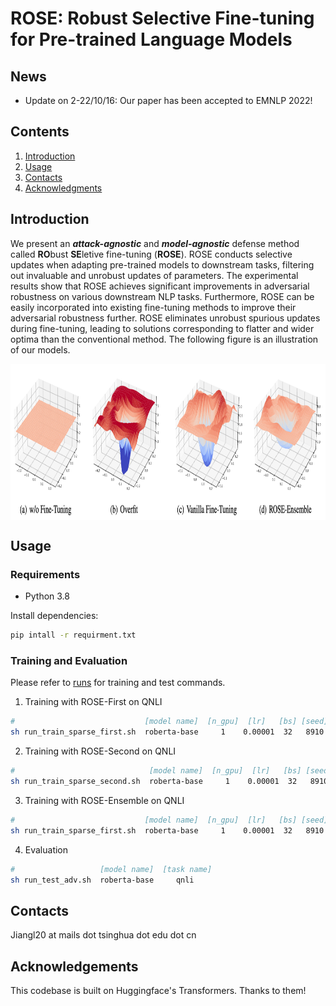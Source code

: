 # ROSE: Robust Selective Fine-tuning for Pre-trained Language Models

## News

- Update on 2-22/10/16: Our paper has been accepted to EMNLP 2022!

## Contents

1. [Introduction](#introduction)
2. [Usage](#usage)
3. [Contacts](#contacts)
4. [Acknowledgments](#acknowledgments)

## Introduction

We present an ***attack-agnostic*** and ***model-agnostic*** defense method called **RO**bust **SE**letive fine-tuning (**ROSE**).
ROSE conducts selective updates when adapting pre-trained models to downstream tasks, filtering out invaluable and unrobust updates of parameters.
The experimental results show that ROSE achieves significant improvements in adversarial robustness on various downstream NLP tasks.
Furthermore, ROSE can be easily incorporated into existing fine-tuning methods to improve their adversarial robustness further.
ROSE eliminates unrobust spurious updates during fine-tuning, leading to solutions corresponding to flatter and wider optima than the conventional method. The following figure is an illustration of our models.

<p align="center"> <img src='docs/rose.png' align="center" height="250px"> </p>

## Usage

### Requirements

+ Python 3.8

Install dependencies:

```bash
pip intall -r requirment.txt
```

### Training and Evaluation

Please refer to [runs](https://github.com/jiangllan/ROSE/tree/main/runs) for training and test commands.

1. Training with ROSE-First on QNLI
```bash
#                             [model name]  [n_gpu]  [lr]   [bs] [seed] [upper_thd]  [lower_thd]  [dropout]  [task name]  
sh run_train_sparse_first.sh  roberta-base     1    0.00001  32   8910       60           0          0.1        qnli
```

2. Training with ROSE-Second on QNLI

```bash
#                              [model name]  [n_gpu]  [lr]   [bs] [seed] [upper_thd]  [lower_thd]  [task name]  
sh run_train_sparse_second.sh  roberta-base     1    0.00001  32   8910       60           0            qnli
```

3. Training with ROSE-Ensemble on QNLI

```bash
#                             [model name]  [n_gpu]  [lr]   [bs] [seed] [upper_thd]  [lower_thd]  [dropout]  [task name] [gamma]
sh run_train_sparse_first.sh  roberta-base     1    0.00001  32   8910       60           0          0.1        qnli        0.5
```

4. Evaluation 

```bash
#                   [model name]  [task name]
sh run_test_adv.sh  roberta-base     qnli
```

## Contacts

Jiangl20 at mails dot tsinghua dot edu dot cn

## Acknowledgements

This codebase is built on Huggingface's Transformers. Thanks to them!